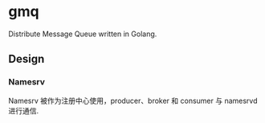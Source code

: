 # gmq

Distribute Message Queue written in Golang.

## Design

### Namesrv

Namesrv 被作为注册中心使用，producer、broker 和 consumer 与 namesrvd 进行通信.
